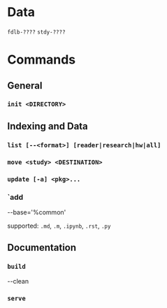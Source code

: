 # Data

`fdlb-????`
`stdy-????`

# Commands

## General

### `init <DIRECTORY>`

## Indexing and Data

### `list [--<format>] [reader|research|hw|all]`

### `move <study> <DESTINATION>`

### `update [-a] <pkg>...`

### `add <INDEX> <META-MAIN> 

--base='%common'

supported: `.md`, `.m`, `.ipynb`, `.rst`, `.py`

## Documentation

### `build`

<dl>
--clean
</dl>

### `serve`






